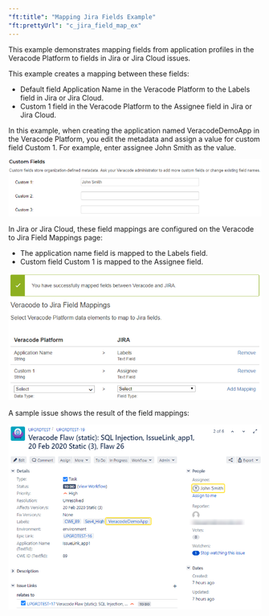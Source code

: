 ```yaml
---
"ft:title": "Mapping Jira Fields Example"
"ft:prettyUrl": "c_jira_field_map_ex"
---
```

This example demonstrates mapping fields from application profiles in the Veracode Platform to fields in Jira or Jira Cloud issues.

This example creates a mapping between these fields:

-   Default field Application Name in the Veracode Platform to the Labels field in Jira or Jira Cloud.
-   Custom 1 field in the Veracode Platform to the Assignee field in Jira or Jira Cloud.

In this example, when creating the application named VeracodeDemoApp in the Veracode Platform, you edit the metadata and assign a value for custom field Custom 1. For example, enter assignee John Smith as the value.

![](../../images/Veracode-metadata-example.png)

In Jira or Jira Cloud, these field mappings are configured on the Veracode to Jira Field Mappings page:

-   The application name field is mapped to the Labels field.
-   Custom field Custom 1 is mapped to the Assignee field.

![](../../images/mapped-field-example.png)

A sample issue shows the result of the field mappings:

![](../../images/sampleJIRAticket.png)
